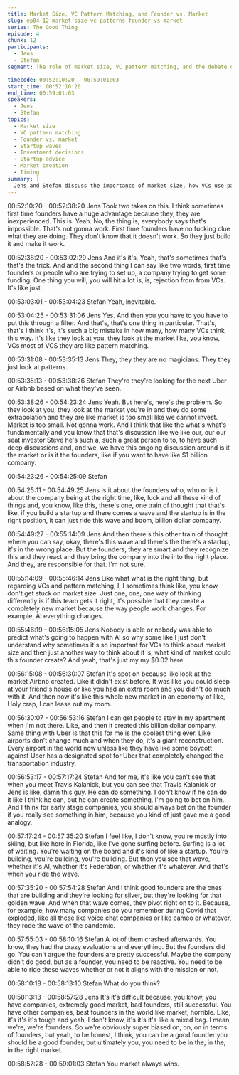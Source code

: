 ```yaml
---
title: Market Size, VC Pattern Matching, and Founder vs. Market
slug: ep04-12-market-size-vc-patterns-founder-vs-market
series: The Good Thing
episode: 4
chunk: 12
participants:
  - Jens
  - Stefan
segment: The role of market size, VC pattern matching, and the debate of founder vs. market in startup success

timecode: 00:52:10:20 - 00:59:01:03
start_time: 00:52:10:20
end_time: 00:59:01:03
speakers:
  - Jens
  - Stefan
topics:
  - Market size
  - VC pattern matching
  - Founder vs. market
  - Startup waves
  - Investment decisions
  - Startup advice
  - Market creation
  - Timing
summary: |
  Jens and Stefan discuss the importance of market size, how VCs use pattern matching to make investment decisions, and the ongoing debate of whether founder quality or market timing is more important for startup success. They share analogies and stories about market creation and riding industry waves.
---
```


00:52:10:20 - 00:52:38:20
Jens
Took two takes on this. I think sometimes first time founders have a huge advantage because
they, they are inexperienced. This is. Yeah. No, the thing is, everybody says that's impossible.
That's not gonna work. First time founders have no fucking clue what they are doing. They don't
know that it doesn't work. So they just build it and make it work.

00:52:38:20 - 00:53:02:29
Jens
And it's it's, Yeah, that's sometimes that's that's the trick. And and the second thing I can say like
two words, first time founders or people who are trying to set up, a company trying to get some
funding. One thing you will, you will hit a lot is, is, rejection from from VCs. It's like just.

00:53:03:01 - 00:53:04:23
Stefan
Yeah, inevitable.

00:53:04:25 - 00:53:31:06
Jens
Yes. And then you you have to you have to put this through a filter. And that's, that's one thing in
particular. That's, that's I think it's, it's such a big mistake in how many, how many VCs think this
way. It's like they look at you, they look at the market like, you know, VCs most of VCS they are
like pattern matching.

00:53:31:08 - 00:53:35:13
Jens
They, they they are no magicians. They they just look at patterns.

00:53:35:13 - 00:53:38:26
Stefan
They're they're looking for the next Uber or Airbnb based on what they've seen.

00:53:38:26 - 00:54:23:24
Jens
Yeah. But here's, here's the problem. So they look at you, they look at the market you're in and
they do some extrapolation and they are like market is too small like we cannot invest. Market
is too small. Not gonna work. And I think that like the what's what's fundamentally and you know
that that's discussion like we like our, our our seat investor Steve he's such a, such a great
person to to, to have such deep discussions and, and we, we have this ongoing discussion
around is it the market or is it the founders, like if you want to have like $1 billion company.

00:54:23:26 - 00:54:25:09
Stefan

00:54:25:11 - 00:54:49:25
Jens
Is it about the founders who, who or is it about the company being at the right time, like, luck
and all these kind of things and, you know, like this, there's one, one train of thought that that's
like, if you build a startup and there comes a wave and the startup is in the right position, it can
just ride this wave and boom, billion dollar company.

00:54:49:27 - 00:55:14:09
Jens
And then there's this other train of thought where you can say, okay, there's this wave and
there's the there's a startup, it's in the wrong place. But the founders, they are smart and they
recognize this and they react and they bring the company into the into the right place. And they,
are responsible for that. I'm not sure.

00:55:14:09 - 00:55:46:14
Jens
Like what what is the right thing, but regarding VCs and pattern matching, I, I sometimes think
like, you know, don't get stuck on market size. Just one, one, one way of thinking differently is if
this team gets it right, it's possible that they create a completely new market because the way
people work changes. For example, AI everything changes.

00:55:46:19 - 00:56:15:05
Jens
Nobody is able or nobody was able to predict what's going to happen with AI so why some like I
just don't understand why sometimes it's so important for VCs to think about market size and
then just another way to think about it is, what kind of market could this founder create? And
yeah, that's just my my $0.02 here.

00:56:15:08 - 00:56:30:07
Stefan
It's spot on because like look at the market Airbnb created. Like it didn't exist before. It was like
you could sleep at your friend's house or like you had an extra room and you didn't do much
with it. And then now it's like this whole new market in an economy of like, Holy crap, I can lease
out my room.

00:56:30:07 - 00:56:53:16
Stefan
I can get people to stay in my apartment when I'm not there. Like, and then it created this billion
dollar company. Same thing with Uber is that this for me is the coolest thing ever. Like airports
don't change much and when they do, it's a giant reconstruction. Every airport in the world now
unless like they have like some boycott against Uber has a designated spot for Uber that
completely changed the transportation industry.

00:56:53:17 - 00:57:17:24
Stefan
And for me, it's like you can't see that when you meet Travis Kalanick, but you can see that
Travis Kalanick or Jens is like, damn this guy. He can do something. I don't know if he can do it
like I think he can, but he can create something. I'm going to bet on him. And I think for early
stage companies, you should always bet on the founder if you really see something in him,
because you kind of just gave me a good analogy.

00:57:17:24 - 00:57:35:20
Stefan
I feel like, I don't know, you're mostly into skiing, but like here in Florida, like I've gone surfing
before. Surfing is a lot of waiting. You're waiting on the board and it's kind of like a startup.
You're building, you're building, you're building. But then you see that wave, whether it's AI,
whether it's Federation, or whether it's whatever. And that's when you ride the wave.

00:57:35:20 - 00:57:54:28
Stefan
And I think good founders are the ones that are building and they're looking for silver, but they're
looking for that golden wave. And when that wave comes, they pivot right on to it. Because, for
example, how many companies do you remember during Covid that exploded, like all these like
voice chat companies or like cameo or whatever, they rode the wave of the pandemic.

00:57:55:03 - 00:58:10:16
Stefan
A lot of them crashed afterwards. You know, they had the crazy evaluations and everything. But
the founders did go. You can't argue the founders are pretty successful. Maybe the company
didn't do good, but as a founder, you need to be reactive. You need to be able to ride these
waves whether or not it aligns with the mission or not.

00:58:10:18 - 00:58:13:10
Stefan
What do you think?

00:58:13:13 - 00:58:57:28
Jens
It's it's difficult because, you know, you have companies, extremely good market, bad founders,
still successful. You have other companies, best founders in the world like market, horrible. Like,
it's it's it's tough and yeah, I don't know, it's it's it's like a mixed bag. I mean, we're, we're
founders. So we're obviously super biased on, on, on in terms of founders, but yeah, to be
honest, I think, you can be a good founder you should be a good founder, but ultimately you,
you need to be in the, in the, in the right market.

00:58:57:28 - 00:59:01:03
Stefan
You market always wins.
